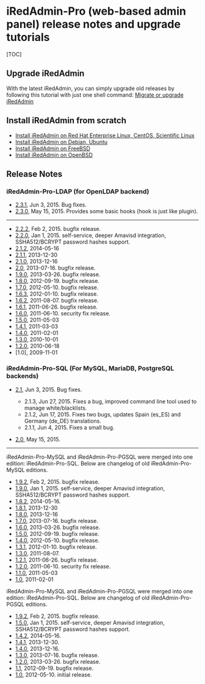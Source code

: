 # iRedAdmin-Pro (web-based admin panel) release notes and upgrade tutorials

[TOC]

## Upgrade iRedAdmin

With the latest iRedAdmin, you can simply upgrade old releases by following
this tutorial with just one shell command:
[Migrate or upgrade iRedAdmin](./migrate.or.upgrade.iredadmin.html)

## Install iRedAdmin from scratch

* [Install iRedAdmin on Red Hat Enterprise Linux, CentOS, Scientific Linux](./install.iredadmin.on.rhel.html)
* [Install iRedAdmin on Debian, Ubuntu](./install.iredadmin.on.debian.html)
* [Install iRedAdmin on FreeBSD](./install.iredadmin.on.freebsd.html)
* [Install iRedAdmin on OpenBSD](./install.iredadmin.on.openbsd.html)

## Release Notes

### iRedAdmin-Pro-LDAP (for OpenLDAP backend)

* [2.3.1](http://www.iredmail.org/forum/topic9281.html), Jun 3, 2015. Bug fixes.
* [2.3.0](http://www.iredmail.org/forum/topic9145.html), May 15, 2015. Provides some basic hooks (hook is just like plugin).

----

* [2.2.2](http://www.iredmail.org/forum/topic8635.html), Feb 2, 2015. bugfix release.
* [2.2.0](http://www.iredmail.org/forum/topic8447.html), Jan 1, 2015. self-service, deeper Amavisd integration, SSHA512/BCRYPT password hashes support.
* [2.1.2](http://www.iredmail.org/forum/topic6925-news-announcements-bug-fixes-iredadminproldap212-has-been-released.html), 2014-05-16
* [2.1.1](http://www.iredmail.org/forum/topic5911.html), 2013-12-30
* [2.1.0](http://www.iredmail.org/forum/topic5832-news-announcements-bug-fixes-iredadminproldap21-has-been-released.html), 2013-12-16
* [2.0](http://www.iredmail.org/forum/topic5168-news-announcements-bug-fixes-iredadminproldap20-has-been-released.html), 2013-07-16. bugfix release.
* [1.9.0](http://www.iredmail.org/forum/topic4647-news-announcements-bug-fixes-iredadminproldap190-has-been-released.html), 2013-03-26. bugfix release.
* [1.8.0](http://www.iredmail.org/forum/topic3919-news-announcements-bug-fixes-iredadminproldap180-has-been-released.html), 2012-09-19. bugfix release.
* [1.7.0](http://www.iredmail.org/forum/topic3369-news-announcements-bug-fixes-iredadminproldap172-has-been-released.html), 2012-05-10. bugfix release.
* [1.6.3](http://www.iredmail.org/wiki/index.php?title=Release.Notes/iRedAdmin-Pro/LDAP/1.6.3), 2012-01-10. bugfix release.
* [1.6.2](http://www.iredmail.org/wiki/index.php?title=Release.Notes/iRedAdmin-Pro/LDAP/1.6.2), 2011-08-07. bugfix release.
* [1.6.1](http://www.iredmail.org/wiki/index.php?title=Release.Notes/iRedAdmin-Pro/LDAP/1.6.1), 2011-06-26. bugfix release.
* [1.6.0](http://www.iredmail.org/wiki/index.php?title=Release.Notes/iRedAdmin-Pro/LDAP/1.6.0), 2011-06-10. security fix release.
* [1.5.0](http://www.iredmail.org/wiki/index.php?title=Release.Notes/iRedAdmin-Pro/LDAP/1.5.0), 2011-05-03
* [1.4.1](http://www.iredmail.org/wiki/index.php?title=Release.Notes/iRedAdmin-Pro/LDAP/1.4.1), 2011-03-03
* [1.4.0](http://www.iredmail.org/wiki/index.php?title=Release.Notes/iRedAdmin-Pro/LDAP/1.4.0), 2011-02-01
* [1.3.0](http://www.iredmail.org/wiki/index.php?title=Release.Notes/iRedAdmin-Pro/LDAP/1.3.0), 2010-10-01
* [1.2.0](http://www.iredmail.org/wiki/index.php?title=Release.Notes/iRedAdmin-Pro/LDAP/1.2.0), 2010-06-18
* [1.0], 2009-11-01

### iRedAdmin-Pro-SQL (For MySQL, MariaDB, PostgreSQL backends)

* [2.1](http://www.iredmail.org/forum/topic9282.html), Jun 3, 2015. Bug fixes.

    * 2.1.3, Jun 27, 2015. Fixes a bug, improved command line tool used to manage white/blacklists.
    * 2.1.2, Jun 17, 2015. Fixes two bugs, updates Spain (es_ES) and Germany (de_DE) translations.
    * 2.1.1, Jun 4, 2015. Fixes a small bug.

* [2.0](http://www.iredmail.org/forum/topic9146.html), May 15, 2015.

----

iRedAdmin-Pro-MySQL and iRedAdmin-Pro-PGSQL were merged into one edition:
iRedAdmin-Pro-SQL. Below are changelog of old iRedAdmin-Pro-MySQL editions.

* [1.9.2](http://www.iredmail.org/forum/topic8636.html), Feb 2, 2015. bugfix release.
* [1.9.0](http://www.iredmail.org/forum/topic8448.html), Jan 1, 2015. self-service, deeper Amavisd integration, SSHA512/BCRYPT password hashes support.
* [1.8.2](http://www.iredmail.org/forum/topic6924.html), 2014-05-16.
* [1.8.1](http://www.iredmail.org/forum/topic5912.html), 2013-12-30
* [1.8.0](http://www.iredmail.org/forum/topic5834.html), 2013-12-16
* [1.7.0](http://www.iredmail.org/forum/topic5169.html), 2013-07-16. bugfix release.
* [1.6.0](http://www.iredmail.org/forum/topic4649.html), 2013-03-26. bugfix release.
* [1.5.0](http://www.iredmail.org/forum/topic3920.html), 2012-09-19. bugfix release.
* [1.4.0](http://www.iredmail.org/forum/topic3370.html), 2012-05-10. bugfix release.
* [1.3.1](http://www.iredmail.org/wiki/index.php?title=Release.Notes/iRedAdmin-Pro/MySQL/1.3.1), 2012-01-10. bugfix release.
* [1.3.0](http://www.iredmail.org/wiki/index.php?title=Release.Notes/iRedAdmin-Pro/MySQL/1.3.0), 2011-08-07.
* [1.2.1](http://www.iredmail.org/wiki/index.php?title=Release.Notes/iRedAdmin-Pro/MySQL/1.2.1), 2011-06-26. bugfix release. 
* [1.2.0](http://www.iredmail.org/wiki/index.php?title=Release.Notes/iRedAdmin-Pro/MySQL/1.2.0), 2011-06-10. security fix release.
* [1.1.0](http://www.iredmail.org/wiki/index.php?title=Release.Notes/iRedAdmin-Pro/MySQL/1.1.0), 2011-05-03
* [1.0](http://www.iredmail.org/wiki/index.php?title=Release.Notes/iRedAdmin-Pro/MySQL/1.0), 2011-02-01

iRedAdmin-Pro-MySQL and iRedAdmin-Pro-PGSQL were merged into one edition:
iRedAdmin-Pro-SQL. Below are changelog of old iRedAdmin-Pro-PGSQL editions.

* [1.9.2](http://www.iredmail.org/forum/topic8637.html), Feb 2, 2015. bugfix release.
* [1.5.0](http://www.iredmail.org/forum/topic8449.html), Jan 1, 2015. self-service, deeper Amavisd integration, SSHA512/BCRYPT password hashes support.
* [1.4.2](http://www.iredmail.org/forum/topic6926.html), 2014-05-16.
* [1.4.1](http://www.iredmail.org/forum/topic5913.html), 2013-12-30.
* [1.4.0](http://www.iredmail.org/forum/topic5833.html), 2013-12-16.
* [1.3.0](http://www.iredmail.org/forum/topic5170.html), 2013-07-16. bugfix release.
* [1.2.0](http://www.iredmail.org/forum/topic4650.html), 2013-03-26. bugfix release.
* [1.1](http://www.iredmail.org/forum/topic3921.html), 2012-09-19. bugfix release.
* [1.0](http://www.iredmail.org/wiki/index.php?title=Release.Notes/iRedAdmin-Pro/PGSQL/1.0), 2012-05-10. initial release.
